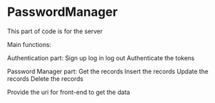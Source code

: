 # PasswordManager
This part of code is for the server

Main functions:

Authentication part: 
  Sign up 
  log in
  log out
  Authenticate the tokens

Password Manager part:
  Get the records
  Insert the records
  Update the records
  Delete the records

Provide the uri for front-end to get the data

